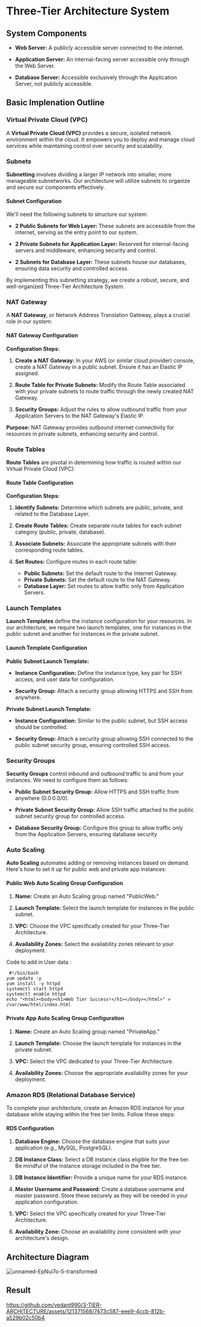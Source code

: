 # Three-Tier Architecture System

## System Components

- **Web Server:** A publicly accessible server connected to the internet.
  
- **Application Server:** An internal-facing server accessible only through the Web Server.

- **Database Server:** Accessible exclusively through the Application Server, not publicly accessible.

## Basic Implenation Outline

### Virtual Private Cloud (VPC)

A **Virtual Private Cloud (VPC)** provides a secure, isolated network environment within the cloud. It empowers you to deploy and manage cloud services while maintaining control over security and scalability.

### Subnets

**Subnetting** involves dividing a larger IP network into smaller, more manageable subnetworks. Our architecture will utilize subnets to organize and secure our components effectively.

#### Subnet Configuration

We'll need the following subnets to structure our system:

- **2 Public Subnets for Web Layer:** These subnets are accessible from the internet, serving as the entry point to our system.

- **2 Private Subnets for Application Layer:** Reserved for internal-facing servers and middleware, enhancing security and control.

- **2 Subnets for Database Layer:** These subnets house our databases, ensuring data security and controlled access.

By implementing this subnetting strategy, we create a robust, secure, and well-organized Three-Tier Architecture System.


### NAT Gateway

A **NAT Gateway**, or Network Address Translation Gateway, plays a crucial role in our system:

#### NAT Gateway Configuration

**Configuration Steps:**

1. **Create a NAT Gateway:** In your AWS (or similar cloud provider) console, create a NAT Gateway in a public subnet. Ensure it has an Elastic IP assigned.

2. **Route Table for Private Subnets:** Modify the Route Table associated with your private subnets to route traffic through the newly created NAT Gateway.

3. **Security Groups:** Adjust the rules to allow outbound traffic from your Application Servers to the NAT Gateway's Elastic IP.

**Purpose:** NAT Gateway provides outbound internet connectivity for resources in private subnets, enhancing security and control.

### Route Tables

**Route Tables** are pivotal in determining how traffic is routed within our Virtual Private Cloud (VPC):

#### Route Table Configuration

**Configuration Steps:**

1. **Identify Subnets:** Determine which subnets are public, private, and related to the Database Layer.

2. **Create Route Tables:** Create separate route tables for each subnet category (public, private, database).

3. **Associate Subnets:** Associate the appropriate subnets with their corresponding route tables.

4. **Set Routes:** Configure routes in each route table:
   - **Public Subnets:** Set the default route to the Internet Gateway.
   - **Private Subnets:** Set the default route to the NAT Gateway.
   - **Database Layer:** Set routes to allow traffic only from Application Servers.


### Launch Templates

**Launch Templates** define the instance configuration for your resources. In our architecture, we require two launch templates, one for instances in the public subnet and another for instances in the private subnet.

#### Launch Template Configuration

**Public Subnet Launch Template:**

- **Instance Configuration:** Define the instance type, key pair for SSH access, and user data for configuration.

- **Security Group:** Attach a security group allowing HTTPS and SSH from anywhere.

**Private Subnet Launch Template:**

- **Instance Configuration:** Similar to the public subnet, but SSH access should be controlled.

- **Security Group:** Attach a security group allowing SSH connected to the public subnet security group, ensuring controlled SSH access.

### Security Groups

**Security Groups** control inbound and outbound traffic to and from your instances. We need to configure them as follows:

- **Public Subnet Security Group:** Allow HTTPS and SSH traffic from anywhere (0.0.0.0/0).

- **Private Subnet Security Group:** Allow SSH traffic attached to the public subnet security group for controlled access.

- **Database Security Group:** Configure this group to allow traffic only from the Application Servers, ensuring database security


### Auto Scaling

**Auto Scaling** automates adding or removing instances based on demand. Here's how to set it up for public web and private app instances:

#### Public Web Auto Scaling Group Configuration

1. **Name:** Create an Auto Scaling group named "PublicWeb."

2. **Launch Template:** Select the launch template for instances in the public subnet.

3. **VPC:** Choose the VPC specifically created for your Three-Tier Architecture.

4. **Availability Zones:** Select the availability zones relevant to your deployment.

Code to add in User data :
```
 #!/bin/bash
yum update -y
yum install -y httpd
systemctl start httpd
systemctl enable httpd
echo "<html><body><h1>Web Tier Success!</h1></body></html>" > /var/www/html/index.html
```


#### Private App Auto Scaling Group Configuration

1. **Name:** Create an Auto Scaling group named "PrivateApp."

2. **Launch Template:** Choose the launch template for instances in the private subnet.

3. **VPC:** Select the VPC dedicated to your Three-Tier Architecture.

4. **Availability Zones:** Choose the appropriate availability zones for your deployment.


### Amazon RDS (Relational Database Service)

To complete your architecture, create an Amazon RDS instance for your database while staying within the free tier limits. Follow these steps:

#### RDS Configuration

1. **Database Engine:** Choose the database engine that suits your application (e.g., MySQL, PostgreSQL).

2. **DB Instance Class:** Select a DB instance class eligible for the free tier. Be mindful of the instance storage included in the free tier.

3. **DB Instance Identifier:** Provide a unique name for your RDS instance.

4. **Master Username and Password:** Create a database username and master password. Store these securely as they will be needed in your application configuration.

5. **VPC:** Select the VPC specifically created for your Three-Tier Architecture.

6. **Availability Zone:** Choose an availability zone consistent with your architecture's design.

## Architecture Diagram


![unnamed-EpNui7o-5-transformed](https://github.com/vedant990/3-TIER-ARCHITECTURE/assets/121371568/ec5eb594-1c5a-4309-b1d7-901232d96de3)



## Result


https://github.com/vedant990/3-TIER-ARCHITECTURE/assets/121371568/7473c587-eee9-4ccb-812b-a529b02c50b4

